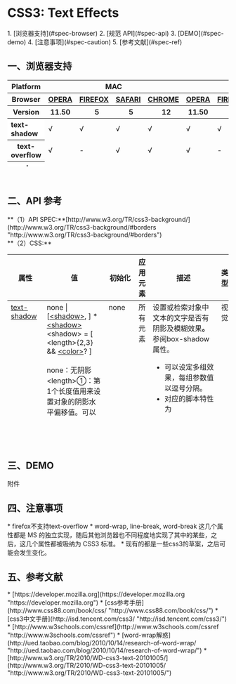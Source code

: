 <h1>CSS3: Text Effects</h1>
1. [浏览器支持](#spec-browser)
2. [规范 API](#spec-api)
3. [DEMO](#spec-demo)
4. [注意事项](#spec-caution)
5. [参考文献](#spec-ref)

<h2 id="spec-browser">一、浏览器支持</h2>
<table class="litmus-browser-support-results zeroBorder" style="" summary="Browser support for HTML5 Forms Inputs" height="197" width="920">
<tbody>
<tr>
<th class="primary-heading" scope="row"><span class="offScreen">Platform</span></th>
<th class="primary-heading" colspan="4" scope="colgroup">MAC</th>
<th class="primary-heading" colspan="5" scope="colgroup">WIN</th>
<th class="offScreen">%</th>
</tr>
<tr>
<th class="row-heading secondary-heading" scope="row"><span class="offScreen">Browser</span></th>
<th class="browser-id browser-opera secondary-heading" colspan="1" scope="col"><a href="http://www.opera.com/browser/" target="_blank" title="Download the Opera web browser">OPERA</a></th>
<th class="browser-firefox browser-id secondary-heading" colspan="1" scope="col"><a href="http://www.mozilla-europe.org/en/firefox/" target="_blank" title="Download the Firefox web browser">FIREFOX</a></th>
<th class="browser-id browser-safari secondary-heading" colspan="1" scope="col"><a href="http://www.apple.com/safari/download/" target="_blank" title="Download the Safari web browser">SAFARI</a></th>
<th class="browser-chrome browser-id secondary-heading" colspan="1" scope="col"><a href="http://www.google.com/chrome/" target="_blank" title="Download the Chrome web browser">CHROME</a></th>
<th class="browser-id browser-opera secondary-heading" colspan="1" scope="col"><a href="http://www.opera.com/browser/" target="_blank" title="Download the Opera web browser">OPERA</a></th>
<th class="browser-firefox browser-id secondary-heading" colspan="1" scope="colgroup"><a href="http://www.mozilla-europe.org/en/firefox/" target="_blank" title="Download the Firefox web browser">FIREFOX</a></th>
<th class="browser-id browser-safari secondary-heading" colspan="1" scope="col"><a href="http://www.apple.com/safari/download/" target="_blank" title="Download the Safari web browser">SAFARI</a></th>
<th class="browser-id browser-ie secondary-heading" colspan="1" scope="colgroup"><a href="http://www.microsoft.com/ie/" target="_blank" title="Download the Ie web browser">IE</a></th>
<th class="browser-chrome browser-id secondary-heading" colspan="1" scope="colgroup"><a href="http://www.google.com/chrome/" target="_blank" title="Download the Chrome web browser">CHROME</a></th>
<th class="offScreen">&nbsp;</th>
</tr>
<tr>
<th class="row-heading tertiary-heading" scope="row"><span class="offScreen">Version</span></th>
<th class="tertiary-heading" scope="col"> 11.50 </th>
<th class="tertiary-heading" scope="col">&nbsp;&nbsp; 5 </th>
<th class="tertiary-heading" scope="col">&nbsp;&nbsp; 5 </th>
<th class="tertiary-heading" scope="col">&nbsp;&nbsp; 12 </th>
<th class="tertiary-heading" scope="col"> 11.50 </th>
<th class="tertiary-heading" scope="col">&nbsp;&nbsp;&nbsp; 5<br>
</th>
<th class="tertiary-heading" scope="col">&nbsp;&nbsp; 5 </th>
<th class="tertiary-heading" scope="col">&nbsp;9<br>
</th>
<th class="tertiary-heading" scope="col">&nbsp;&nbsp; 12<br>
</th>
<th class="offScreen">&nbsp;</th>
</tr>
</tbody>
 
<tbody>
<tr>
<th style="text-align:left" bgcolor="#ffffff">text-shadow<br>
</th>
<td>√<br>
</td>
<td>√<br>
</td>
<td>√<br>
</td>
<td>√<br>
</td>
<td>√<br>
</td>
<td>√<br>
</td>
<td>√<br>
</td>
<td>-<br>
</td>
<td>√<br>
</td>
<td><br>
</td>
</tr>
<tr>
<th class="row-heading" scope="row">text-overflow<br>
</th>
<td>√<br>
</td>
<td>-<br>
</td>
<td class="supported">√</td>
<td class="supported">√</td>
<td>√</td>
<td>-<br>
</td>
<td class="supported">√</td>
<td>√<br>
</td>
<td class="supported">√</td>
<td class="grade-limited support-grade"><br>
</td>
</tr>
<tr>
<th style="text-align:left" bgcolor="#ffffff">word-wrap<br>
</th>
<td>√<br>
</td>
<td>√<br>
</td>
<td>√<br>
</td>
<td>√<br>
</td>
<td>√<br>
</td>
<td>√<br>
</td>
<td>√<br>
</td>
<td>√<br>
</td>
<td>√<br>
</td>
<td><br>
</td>
</tr>
<tr>
<th style="text-align:left" bgcolor="#ffffff">word-break<br>
</th>
<td>-<br>
</td>
<td>-<br>
</td>
<td>√<br>
</td>
<td>√<br>
</td>
<td>-<br>
</td>
<td>-<br>
</td>
<td>√<br>
</td>
<td>√<br>
</td>
<td>√<br>
</td>
<td><br>
</td>
</tr>
</tbody>
</table>
<br>
<h2 id="spec-api">二、API 参考</h2>
**（1）API SPEC:**[http://www.w3.org/TR/css3-background/](http://www.w3.org/TR/css3-background/#borders "http://www.w3.org/TR/css3-background/#borders")<br/>
**（2）CSS:**
<table class="proptable zeroBorder" style="" height="369" width="920">
<tbody>
<tr>
<th>属性<br>
</th>
<th>值<br>
</th>
<th>初始化<br>
</th>
<th>应用元素<br>
</th>
<th>描述<br>
</th>
<th>类型<br>
</th>
</tr>
</tbody>
 
<tbody>
<tr valign="baseline">
<td style="text-align:left"><a href="http://www.w3.org/TR/css3-text/#text-shadow" id="y4ru" title="http://www.w3.org/TR/css3-text/#text-shadow">text-shadow</a><br>
</td>
<td style="text-align:left">none | [<a href="http://www.w3.org/TR/css3-text/#ltshadowgt">&lt;shadow&gt;</a>, ] * <a href="http://www.w3.org/TR/css3-text/#ltshadowgt">&lt;shadow&gt;</a><br>
&lt;shadow&gt; = [ &lt;length&gt;{2,3} &amp;&amp; <a href="http://www.w3.org/TR/css3-background/#ltcolorgt">&lt;color&gt;</a>? ]<br>
<br>
<div class="cont"> none：无阴影<br>
 &lt;length&gt;①：第1个长度值用来设置对象的阴影水平偏移值。可以为负值<br>
 &lt;length&gt;②：第2个长度值用来设置对象的阴影垂直偏移值。可以为负值<br>
 &lt;length&gt;③：如果提供了第3个长度值则用来设置对象的阴影模糊值。不允许负值<br>
 &lt;color&gt;：设置对象的阴影的颜色。</div>
</td>
<td style="text-align:left">none<br>
</td>
<td style="text-align:left">所有元素<br>
</td>
<td style="text-align:left">
<div class="cont">设置或检索对象中文本的文字是否有阴影及模糊效果<b>。</b>参阅box-shadow属性。 
<ul><li>可以设定多组效果，每组参数值以逗号分隔。</li>
<li>对应的脚本特性为<b>textShadow</b>。</li></ul>
</div>
<br>
</td>
<td style="text-align:left">视觉<br>
</td>
</tr>
<tr valign="baseline">
<td style="text-align:left"><a href="http://www.w3.org/TR/2010/WD-css3-text-20101005/#text-overflow0" id="ceqk" title="http://www.w3.org/TR/2010/WD-css3-text-20101005/#text-overflow0">text-overflow</a><br>
</td>
<td style="text-align:left">
<div class="cont">
<p>clip | ellipsis | <i>string</i><br>
</p>
<p><br>
</p>
<p>clip：当对象内文本溢出时不显示省略标记（...），而是将溢出的部分裁切掉。<br>
 ellipsis：当对象内文本溢出时显示省略标记（...）。</p>
<p>string：用string替换默认的省略标记（...）,貌似没有浏览器支持。<br>
</p>
</div>
</td>
<td style="text-align:left">clip<br>
</td>
<td style="text-align:left">块级元素<br>
</td>
<td style="text-align:left">
<div class="cont">设置或检索是否使用一个省略标记（...）标示对象内文本的溢出。 
<ul><li>对应的脚本特性为textOverflow。</li></ul>
</div>
<br>
</td>
<td style="text-align:left">视觉<br>
</td>
</tr>
<tr valign="baseline">
<td style="text-align:left"><a href="http://www.w3.org/TR/2010/WD-css3-text-20101005/#word-wrap0" id="jvds" title="http://www.w3.org/TR/2010/WD-css3-text-20101005/#word-wrap0">word-wrap</a><br>
</td>
<td style="text-align:left">normal | break-word<br>
<br>
 normal：允许内容顶开或溢出指定的容器边界。<br>
 break-word：内容将在边界内换行。如果需要，单词内部允许断行。<br>
</td>
<td style="text-align:left">normal<br>
</td>
<td style="text-align:left">所有元素<br>
</td>
<td style="text-align:left">
<div class="cont">检索或设置对象中的单词之间间隔<b>。</b>
<ul><li>对应的脚本特性为<b>wordWrap</b>。</li></ul>
</div>
<br>
</td>
<td style="text-align:left">视觉<br>
</td>
</tr>
<tr>
<td style="text-align:left"><a href="http://www.w3.org/TR/2010/WD-css3-text-20101005/#word-break0" id="x8vk" title="http://www.w3.org/TR/2010/WD-css3-text-20101005/#word-break0">word-break</a><br>
</td>
<td style="text-align:left">normal|break-all|hyphenate<br>
<br>
<ul><li>normal：根据特定非东亚文字自己的规则来决定是否自动断行</li>
<li>break-all:允许非东亚语言文本行的任意字内断开。该值适合包含一些非东亚文本的东亚文本</li>
<li>keep-all:不允许非东亚语言文本行的任意字内断开。该值适合包含一些东亚文本的非东亚文本</li>
<li>hyphenation:文本会在合适的连字符处断开，这需要浏览器的支持</li></ul>
<br>
<br>
</td>
<td style="text-align:left">normal<br>
</td>
<td style="text-align:left">所有元素<br>
</td>
<td style="text-align:left">断行的规则，针对非东亚文字<br>
</td>
<td style="text-align:left">视觉<br>
</td>
</tr>
</tbody>
</table>
<br>
<br>
<br>
<h2 id="spec-demo">三、DEMO</h2>
附件
<h2 id="spec-caution">四、注意事项</h2>
* firefox不支持text-overflow
* word-wrap, line-break, word-break 这几个属性都是 MS 的独立实现，随后其他浏览器也不同程度地实现了其中的某些，之后，这几个属性都被吸纳为 CSS3 标准。
* 现有的都是一些css3的草案，之后可能会发生变化。

<h2 id="spec-ref">五、参考文献</h2>
* [https://developer.mozilla.org](https://developer.mozilla.org "https://developer.mozilla.org")
* [css参考手册](http://www.css88.com/book/css/ "http://www.css88.com/book/css/")
* [css3中文手册](http://isd.tencent.com/css3/ "http://isd.tencent.com/css3/")
* [http://www.w3schools.com/cssref](http://www.w3schools.com/cssref "http://www.w3schools.com/cssref")
* [word-wrap解惑](http://ued.taobao.com/blog/2010/10/14/research-of-word-wrap/ "http://ued.taobao.com/blog/2010/10/14/research-of-word-wrap/")
* [http://www.w3.org/TR/2010/WD-css3-text-20101005/](http://www.w3.org/TR/2010/WD-css3-text-20101005/ "http://www.w3.org/TR/2010/WD-css3-text-20101005/")
